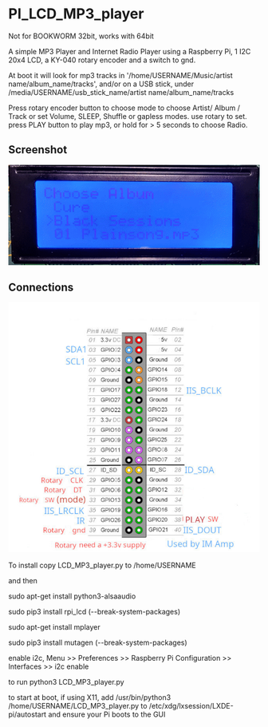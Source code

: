 # PI_LCD_MP3_player

Not for BOOKWORM 32bit, works with 64bit

A simple MP3 Player and Internet Radio Player using a Raspberry Pi, 1 I2C 20x4 LCD, a KY-040 rotary encoder and a switch to gnd.

At boot it will look for mp3 tracks in '/home/USERNAME/Music/artist name/album_name/tracks', and/or on a USB stick, under /media/USERNAME/usb_stick_name/artist name/album_name/tracks

Press rotary encoder button to choose mode to choose Artist/ Album / Track or set Volume, SLEEP, Shuffle or gapless modes. use rotary to set.
press PLAY button to play mp3, or hold for > 5 seconds to choose Radio.
## Screenshot

![screenshot](IMG_20250826_131808.gif)


## Connections

![screenshot](rotary_connections_LCD.jpg)


To install copy LCD_MP3_player.py to /home/USERNAME

and then

sudo apt-get install python3-alsaaudio

sudo pip3 install rpi_lcd (--break-system-packages)

sudo apt-get install mplayer

sudo pip3 install mutagen (--break-system-packages)

enable i2c, Menu >> Preferences >> Raspberry Pi Configuration >> Interfaces >> i2c enable

to run python3 LCD_MP3_player.py

to start at boot, if using X11, add /usr/bin/python3 /home/USERNAME/LCD_MP3_player.py to /etc/xdg/lxsession/LXDE-pi/autostart and ensure your Pi boots to the GUI

